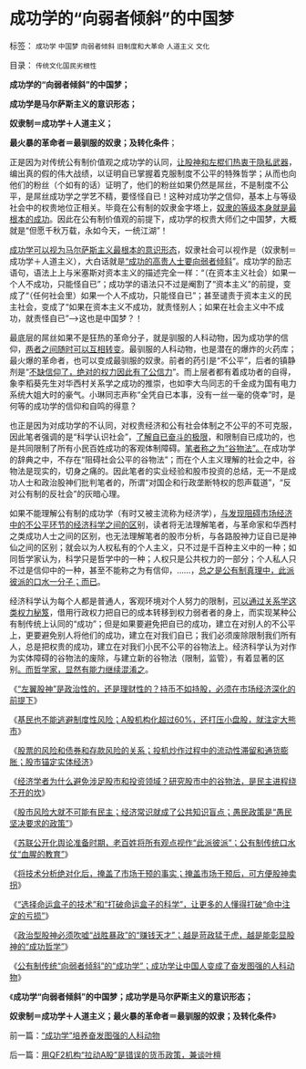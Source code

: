 # 成功学的“向弱者倾斜”的中国梦

标签： `成功学` `中国梦` `向弱者倾斜` `旧制度和大革命` `人道主义` `文化` 

目录： `传统文化国民劣根性`

**成功学的“向弱者倾斜”的中国梦；**

**成功学是马尔萨斯主义的意识形态；**

**奴隶制＝成功学＋人道主义；**

**最火暴的革命者＝最驯服的奴隶；及转化条件**；

正是因为对传统公有制价值观之成功学的认同，[让股神和左棍们热衷于隐私武器](../../../2013/4/24/为什么股民赚不到钱？股神却赚盘满钵满？.md)，编出真的假的伟大战绩，以证明自已掌握着克服制度不公平的特殊哲学；从而也向他们的粉丝（个如有的话）证明了，他们的粉丝如果仍然是屌丝，不是制度不公平，是屌丝成功学之学艺不精，要怪怪自已！这种对成功学之信仰，基本上与等级社会中的权贵地位正相关。毕竟在公有制的奴隶金字塔上，[奴隶的等级本身就是最根本的成功](../../../2009/12/8/奴隶社会中的财富衡量标准.md)。因此在公有制价值观的前提下，成功学的权贵大师们之中国梦，大概就是“但愿千秋万载，永如今天，一统江湖”！

[成功学可以视为马尔萨斯主义最根本的意识形态](../../../2013/3/10/马尔萨斯主义就是封建社会及特征.md)，奴隶社会可以视作是（奴隶制＝成功学＋人道主义），大白话就是[“成功的高贵人士要向弱者倾斜](../../../2012/12/9/强盗本能是每个人的冲动，自称为“向弱者倾斜”.md)”。成功学的励志语句，语法上上与米塞斯对资本主义的描述完全一样：“（在资本主义社会）如果一个人不成功，只能怪自已”；成功学的语法只不过是阉割了“资本主义”的前提，变成了“（任何社会里）如果一个人不成功，只能怪自已”；甚至谴责于资本主义的民主社会，变成了“如果在资本主义不成功，就责怪别人；如果在社会主义中不成功，就责怪自已”——>这也是中国梦？！

最底层的屌丝如果不是狂热的革命分子，就是驯服的人科动物，因为成功学的信仰，[两者之间随时可以互相转变](../../../2012/5/2/东方传统狙击西方民主.md)。最驯服的人科动物，也是潜在的爆炸的火药库；最火爆的革命者，也可以变成最驯服的奴隶。前者的药引是“不公平”，后者的镇静剂是“[不缺信仰了，绝对的权力因此有了公信力](../../../2011/6/27/传统中国人的高血压.md)”。而上层者都有着成功者的自得，象李稻葵先生对华西村关系学之成功的推崇，也如李大鸟同志的千金成为国有电力系统大姐大时的豪气。小琳同志声称“全凭自已本事，没有一丝一毫的侥幸”时，是何等的成功学的信仰和自鸣的得意？

也正是因为对成功学的不认同，对权贵经济和公有社会体制之不公平的不可克服，因此笔者强调的是“科学认识社会”，[了解自已奋斗的极限](../../../2009/9/26/科学合理的目标期望是右派的身份证.md)，和限制自已成功的，也是共同限制了所有小民百姓成功的客观体制障碍。[笔者称之为“谷物法”。](../../../2012/1/6/经济学者为什么不敢研究股市中的“谷物法”？.md)在成功学的辞典之中，不存在“阻碍社会公平的谷物法”；而在个人主义理解的社会之中，谷物法是现实的，切身之痛的。因此笔者的实业经验和股市投资的总结，无一不是成功人士和政治股神们批判笔者的，所谓“对国企和行政垄断特权的怨声载道”，“反对公有制的反社会”的灰暗心理。

如果不能理解公有制的成功学（有时又被主流称为经济学），[与发现阻碍市场经济中的不公平环节的经济科学之间的区](../../../2012/1/7/“选择命运盒子的技术”和“打破命运盒子的科学”.md)别，读者将无法理解笔者，与革命家和华西村之类成功人士之间的区别，也无法理解笔者的股市分析，与各路股神力证自已是神仙之间的区别；就会以为人权私有的个人主义，只不过是千百种主义中的一种；如同哲学家认为，科学只是哲学中的一种；人权只是公共权力的一部分；个人私人只不过是信仰中的一种，甚至不能称之为有信仰，……，[总之是公有制真理中，此派彼派的口水一分子；而已](../../../2010/10/15/苏联公开化时期的口水仗；意识形态无法识别科学理论.md)。

经济科学认为每个人都是普通人，客观环境对个人努力的限制，[可以通过关系学这类权力秘笈](../../../2010/2/28/行政垄断的专营权与黑社会腐败的关系.md)，借用行政权力把自已的成本转移到权力弱者者的身上，而实现某种公有制传统上认同的“成功”；但是如果要避免把自已的成功，建立在对别人的不公平上，更要避免别人将他们的成功，建立在对我们自已；我们必须废除限制我们所有人，总是把权贵的成功，建立在对我们小民不公平的谷物法上。经济科学认为对作为实体障碍的谷物法的废除，与建立新的谷物法（限制，监管），有着显著的区别[。而哲学家，显然有能力继续混淆之](../../../2010/2/12/哲学是“岂有此理”的学问.md)。

《[“左翼股神”是政治性的，还是理财性的？持币不如持股，必须在市场经济深化的前提下](../../../2012/1/5/“左翼股神”是政治性的，还是理财性的？.md)》

《[基民也不能逃避制度性风险；A股机构化超过60%，还打压小盘股，就注定大熊市](../../../2012/1/5/A股机构化超过60%，还打压小盘股，就注定大熊市.md)》

《[股票的风险和债券和存款风险的关系；投机炒作过程中的流动性滞留和通货膨胀；股市锚定实体经济](../../../2012/1/5/股市的风险到底有多大？更大的风险从那里来？.md)》

《[经济学者为什么避免涉足股市和投资领域？研究股市中的谷物法，是民主进程绕不开的坎](../../../2012/1/5/股市的风险到底有多大？更大的风险从那里来？.md)》

《[股市风险大就不可能有民主；经济常识就成了公共知识盲点；愚民政策是“愚民坚决要求的政策”](../../../2012/1/6/股市风险大，中国就不可能有民主.md)》

《[苏联公开化舆论准备时期，老百姓将所有观点视作“此派彼派”；公有制传统口水仗“血腥的教育”](../../../2012/1/6/为什么苏联公开化，没有铺平戈尔巴乔夫改革路？.md)》

《[将技术分析绝对化后，掩盖了市场干预的事实；掩盖市场干预后，可方便股神卖拐](../../../2012/1/6/技术分析绝对化的政治意义和股神的奋斗.md)》

《[“选择命运盒子的技术”和“打破命运盒子的科学”，让更多的人懂得打破“命中注定的亏损”](../../../2012/1/7/“选择命运盒子的技术”和“打破命运盒子的科学”.md)》

《[政治型股神必须吹嘘“战胜暴政”的“赚钱天才”；越是苛政猛于虎，越是能彰显股神的“成功哲学”](../../../2013/4/24/为什么股民赚不到钱？股神却赚盘满钵满？.md)》

《[公有制传统“向弱者倾斜”的“成功学”；成功学让中国人变成了奋发图强的人科动物](../../../2013/4/25/“成功学”培养奋发图强的人科动物.md)》

《**成功学“向弱者倾斜”的中国梦；成功学是马尔萨斯主义的意识形态；**

**奴隶制＝成功学＋人道主义；最火暴的革命者＝最驯服的奴隶；及转化条件**》



前一篇：[“成功学”培养奋发图强的人科动物](../../../2013/4/25/“成功学”培养奋发图强的人科动物.md)

后一篇：[用QF2机构“拉动A股”是错误的货币政策，兼谈叶檀](../../../2013/4/25/用QF2机构“拉动A股”是错误的货币政策，兼谈叶檀.md)